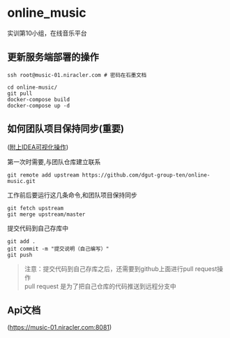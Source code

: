 # online_music
实训第10小组，在线音乐平台

## 更新服务端部署的操作

```shell script
ssh root@music-01.niracler.com # 密码在石墨文档

cd online-music/
git pull 
docker-compose build
docker-compose up -d
```

## 如何团队项目保持同步(重要)

([附上IDEA可视化操作](https://blog.csdn.net/autfish/article/details/52513465))

第一次时需要,与团队仓库建立联系

```shell script
git remote add upstream https://github.com/dgut-group-ten/online-music.git
```

工作前后要运行这几条命令,和团队项目保持同步

```shell script
git fetch upstream
git merge upstream/master
```

提交代码到自己存库中
```shell script
git add .
git commit -m "提交说明（自己编写）"
git push
```

> 注意：提交代码到自己存库之后，还需要到github上面进行pull request操作  
pull request 是为了把自己仓库的代码推送到远程分支中


## **Api文档**

(https://music-01.niracler.com:8081)
